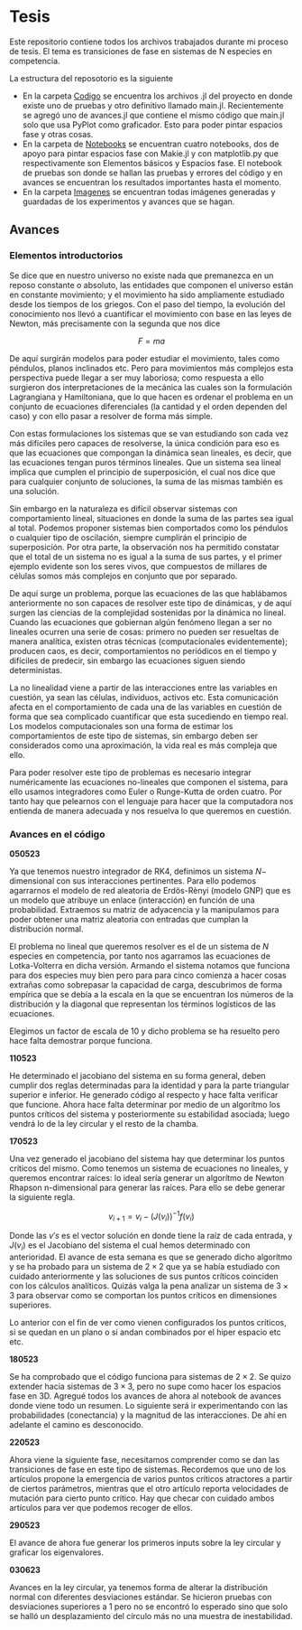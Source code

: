 # Tesis
Este repositorio contiene todos los archivos trabajados durante mi proceso de tesis. El tema es transiciones de fase en sistemas de N especies en competencia.

La estructura del reposotorio es la siguiente

* En la carpeta [Codigo](/Codigo) se encuentra los archivos .jl del proyecto en donde existe uno de pruebas y otro definitivo llamado main.jl. Recientemente se agregó uno de avances.jl que contiene el mismo código que main.jl solo que usa PyPlot como graficador. Esto para poder pintar espacios fase y otras cosas.
* En la carpeta de [Notebooks](/Notebooks) se encuentran cuatro notebooks, dos de apoyo para pintar espacios fase con Makie.jl y con matplotlib.py que respectivamente son Elementos básicos y Espacios fase. El notebook de pruebas son donde se hallan las pruebas y errores del código y en avances se encuentran los resultados importantes hasta el momento.
* En la carpeta [Imagenes](/Imagenes) se encuentran todas imágenes generadas y guardadas de los experimentos y avances que se hagan.

## Avances

### Elementos introductorios

Se dice que en nuestro universo no existe nada que premanezca en un reposo constante o absoluto, las entidades que componen el universo están en constante movimiento; y el movimiento ha sido ampliamente estudiado desde los tiempos de los griegos. Con el paso del tiempo, la evolución del conocimiento nos llevó a cuantificar el movimiento con base en las leyes de Newton, más precisamente con la segunda que nos dice

$$F=ma$$

De aquí surgirán modelos para poder estudiar el movimiento, tales como péndulos, planos inclinados etc. Pero para movimientos más complejos esta perspectiva puede llegar a ser muy laboriosa; como respuesta a ello surgieron dos interpretaciones de la mecánica las cuales son la formulación Lagrangiana y Hamiltoniana, que lo que hacen es ordenar el problema en un conjunto de ecuaciones diferenciales (la cantidad y el orden dependen del caso) y con ello pasar a resolver de forma más simple.

Con estas formulaciones los sistemas que se van estudiando son cada vez más difíciles pero capaces de resolverse, la única condición para eso es que las ecuaciones que compongan la dinámica sean lineales, es decir, que las ecuaciones tengan puros términos lineales. Que un sistema sea lineal implica que cumplen el principio de superposición, el cual nos dice que para cualquier conjunto de soluciones, la suma de las mismas también es una solución.

Sin embargo en la naturaleza es difícil observar sistemas con comportamiento lineal, situaciones en donde la suma de las partes sea igual al total. Podemos proponer sistemas bien comportados como los péndulos o cualquier tipo de oscilación, siempre cumplirán el principio de superposición. Por otra parte, la observación nos ha permitido constatar que el total de un sistema no es igual a la suma de sus partes, y el primer ejemplo evidente son los seres vivos, que compuestos de millares de células somos más complejos en conjunto que por separado.

De aquí surge un problema, porque las ecuaciones de las que hablábamos anteriormente no son capaces de resolver este tipo de dinámicas, y de aquí surgen las ciencias de la complejidad sostenidas por la dinámica no lineal. Cuando las ecuaciones que gobiernan algún fenómeno llegan a ser no lineales ocurren una serie de cosas: primero no pueden ser resueltas de manera analítica, existen otras técnicas (computacionales evidentemente); producen caos, es decir, comportamientos no periódicos en el tiempo y difíciles de predecir, sin embargo las ecuaciones siguen siendo deterministas. 

La no linealidad viene a partir de las interacciones entre las variables en cuestión, ya sean las células, individuos, activos etc. Esta comunicación afecta en el comportamiento de cada una de las variables en cuestión de forma que sea complicado cuantificar que esta sucediendo en tiempo real. Los modelos computacionales son una forma de estimar los comportamientos de este tipo de sistemas, sin embargo deben ser considerados como una aproximación, la vida real es más compleja que ello.

Para poder resolver este tipo de problemas es necesario integrar numéricamente las ecuaciones no-lineales que componen el sistema, para ello usamos integradores como Euler o Runge-Kutta de orden cuatro. Por tanto hay que pelearnos con el lenguaje para hacer que la computadora nos entienda de manera adecuada y nos resuelva lo que queremos en cuestión.


### Avances en el código

**050523**

Ya que tenemos nuestro integrador de RK4, definimos un sistema $N-$ dimensional con sus interacciones pertinentes. Para ello podemos agarrarnos el modelo de red aleatoria de Erdös-Rènyi (modelo GNP) que es un modelo que atribuye un enlace (interacción) en función de una probabilidad. Extraemos su matriz de adyacencia y la manipulamos para poder obtener una matriz aleatoria con entradas que cumplan la distribución normal. 

El problema no lineal que queremos resolver es el de un sistema de $N$ especies en competencia, por tanto nos agarramos las ecuaciones de Lotka-Volterra en dicha versión. Armando el sistema notamos que funciona para dos especies muy bien pero para para cinco comienza a hacer cosas extrañas como sobrepasar la capacidad de carga, descubrimos de forma empírica que se debía a la escala en la que se encuentran los números de la distribución y la diagonal que representan los términos logísticos de las ecuaciones.

Elegimos un factor de escala de 10 y dicho problema se ha resuelto pero hace falta demostrar porque funciona.

**110523**

He determinado el jacobiano del sistema en su forma general, deben cumplir dos reglas determinadas para la identidad y para la parte triangular superior e inferior. He generado código al respecto y hace falta verificar que funcione. Ahora hace falta determinar por medio de un algorítmo los puntos críticos del sistema y posteriormente su estabilidad asociada; luego vendrá lo de la ley circular y el resto de la chamba.

**170523**

Una vez generado el jacobiano del sistema hay que determinar los puntos críticos del mismo. Como tenemos un sistema de ecuaciones no lineales, y queremos encontrar raíces: lo ideal sería generar un algorítmo de Newton Rhapson n-dimensional para generar las raíces. Para ello se debe generar la siguiente regla.

$$
v_{i+1}=v_i-(J(v_i))^{-1}f(v_i)
$$

Donde las $v's$ es el vector solución en donde tiene la raíz de cada entrada, y $J(v_i)$ es el Jacobiano del sistema el cual hemos determinado con anterioridad. El avance de esta semana es que se generado dicho algorítmo y se ha probado para un sistema de $2\times 2$ que ya se había estudiado con cuidado anteriormente y las soluciones de sus puntos críticos coinciden con los cálculos analíticos. Quizás valga la pena analizar un sistema de $3\times 3$ para observar como se comportan los puntos críticos en dimensiones superiores.

Lo anterior con el fin de ver como vienen configurados los puntos críticos, si se quedan en un plano o si andan combinados por el hiper espacio etc etc.

**180523**

Se ha comprobado que el código funciona para sistemas de $2\times 2$. Se quizo extender hacia sistemas de $3\times 3$, pero no supe como hacer los espacios fase en 3D. Agregué todos los avances de ahora al notebook de avances donde viene todo un resumen. Lo siguiente será ir experimentando con las probabilidades (conectancia) y la magnitud de las interacciones. De ahí en adelante el camino es desconocido.

**220523**

Ahora viene la siguiente fase, necesitamos comprender como se dan las transiciones de fase en este tipo de sistemas. Recordemos que uno de los artículos propone la emergencia de varios puntos críticos atractores a partir de ciertos parámetros, mientras que el otro artículo reporta velocidades de mutación para cierto punto crítico. Hay que checar con cuidado ambos artículos para ver que podemos recoger de ellos. 

**290523**

El avance de ahora fue generar los primeros inputs sobre la ley circular y graficar los eigenvalores.

**030623**

Avances en la ley circular, ya tenemos forma de alterar la distribución normal con diferentes desviaciones estándar. Se hicieron pruebas con desviaciones superiores a 1 pero no se encontró lo esperado sino que solo se halló un desplazamiento del círculo más no una muestra de inestabilidad. 

